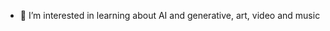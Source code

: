 - 👀 I’m interested in learning about AI and generative, art, video and music

<!---
bxredartist/bxredartist is a ✨ special ✨ repository because its `README.md` (this file) appears on your GitHub profile.
You can click the Preview link to take a look at your changes.
--->
